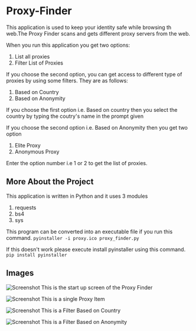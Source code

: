 # Proxy-Finder
This application is used to keep your identity safe while browsing th web.The Proxy Finder scans and gets different proxy servers from the web.

When you run this application you get two options:
1. List all proxies
2. Filter List of Proxies

If you choose the second option, you can get access to different type of proxies by using some filters. They are as follows:
1. Based on Country
2. Based on Anonymity

If you choose the first option i.e. Based on country then you select the country by typing the coutry's
name in the prompt given

If you choose the second option i.e. Based on Anonymity then you get two option 
1. Elite Proxy
2. Anonymous Proxy

Enter the option number i.e 1 or 2 to get the list of proxies.

## More About the Project
This application is written in Python and it uses 3 modules 
1. requests
2. bs4
3. sys

This program can be converted into an executable file if you run this command.
```pyinstaller -i proxy.ico proxy_finder.py```

If this doesn't work please execute install pyinstaller using this command.
```pip install pyinstaller```

## Images
![Screenshot](https://user-images.githubusercontent.com/61897464/145774680-6fa470e8-cdbc-4ecf-a397-141cc0afa0c8.png)
This is the start up screen of the Proxy Finder

![Screenshot](https://user-images.githubusercontent.com/61897464/145774884-098fcbc1-2b85-4a4a-998a-de2feb159947.png)
This is a single Proxy Item

![Screenshot](https://user-images.githubusercontent.com/61897464/145775173-29dd1721-2106-468d-8212-2010dcdbd175.png)
This is a Filter Based on Country

![Screenshot](https://user-images.githubusercontent.com/61897464/145775272-94d19b5f-f587-4410-9b05-89df2714c65c.png)
This is a Filter Based on Anonymity



